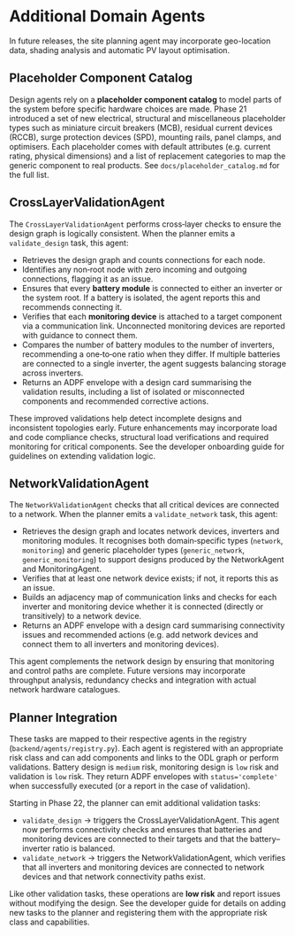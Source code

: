 # Additional Domain Agents

In future releases, the site planning agent may incorporate
geo-location data, shading analysis and automatic PV layout
optimisation.

## Placeholder Component Catalog

Design agents rely on a **placeholder component catalog** to model
parts of the system before specific hardware choices are made. Phase 21
introduced a set of new electrical, structural and miscellaneous
placeholder types such as miniature circuit breakers (MCB), residual
current devices (RCCB), surge protection devices (SPD), mounting
rails, panel clamps, and optimisers. Each placeholder comes with
default attributes (e.g. current rating, physical dimensions) and a
list of replacement categories to map the generic component to real
products. See `docs/placeholder_catalog.md` for the full list.

## CrossLayerValidationAgent

The `CrossLayerValidationAgent` performs cross‑layer checks to ensure
the design graph is logically consistent.  When the planner emits a
`validate_design` task, this agent:

- Retrieves the design graph and counts connections for each node.
- Identifies any non‑root node with zero incoming and outgoing
  connections, flagging it as an issue.
- Ensures that every **battery module** is connected to either an
  inverter or the system root.  If a battery is isolated, the agent
  reports this and recommends connecting it.
- Verifies that each **monitoring device** is attached to a target
  component via a communication link.  Unconnected monitoring devices
  are reported with guidance to connect them.
- Compares the number of battery modules to the number of inverters,
  recommending a one‑to‑one ratio when they differ.  If multiple
  batteries are connected to a single inverter, the agent suggests
  balancing storage across inverters.
- Returns an ADPF envelope with a design card summarising the
  validation results, including a list of isolated or misconnected
  components and recommended corrective actions.

These improved validations help detect incomplete designs and
inconsistent topologies early.  Future enhancements may incorporate
load and code compliance checks, structural load verifications and
required monitoring for critical components.  See the developer
onboarding guide for guidelines on extending validation logic.

## NetworkValidationAgent

The `NetworkValidationAgent` checks that all critical devices are
connected to a network.  When the planner emits a
`validate_network` task, this agent:

- Retrieves the design graph and locates network devices, inverters and
  monitoring modules.  It recognises both domain‑specific types
  (`network`, `monitoring`) and generic placeholder types
  (`generic_network`, `generic_monitoring`) to support designs
  produced by the NetworkAgent and MonitoringAgent.
- Verifies that at least one network device exists; if not, it reports
  this as an issue.
- Builds an adjacency map of communication links and checks for each
  inverter and monitoring device whether it is connected (directly or
  transitively) to a network device.
- Returns an ADPF envelope with a design card summarising
  connectivity issues and recommended actions (e.g. add network
  devices and connect them to all inverters and monitoring devices).

This agent complements the network design by ensuring that monitoring
and control paths are complete.  Future versions may incorporate
throughput analysis, redundancy checks and integration with actual
network hardware catalogues.

## Planner Integration

These tasks are mapped to their respective agents in the registry
(`backend/agents/registry.py`).  Each agent is registered with an
appropriate risk class and can add components and links to the ODL
graph or perform validations.  Battery design is ``medium`` risk,
monitoring design is ``low`` risk and validation is ``low`` risk.
They return ADPF envelopes with `status='complete'` when
successfully executed (or a report in the case of validation).

Starting in Phase 22, the planner can emit additional validation
tasks:

- `validate_design` → triggers the CrossLayerValidationAgent.  This
  agent now performs connectivity checks and ensures that batteries and
  monitoring devices are connected to their targets and that the
  battery–inverter ratio is balanced.
- `validate_network` → triggers the NetworkValidationAgent, which
  verifies that all inverters and monitoring devices are connected to
  network devices and that network connectivity paths exist.

Like other validation tasks, these operations are **low risk** and
report issues without modifying the design.  See the developer guide
for details on adding new tasks to the planner and registering them
with the appropriate risk class and capabilities.

